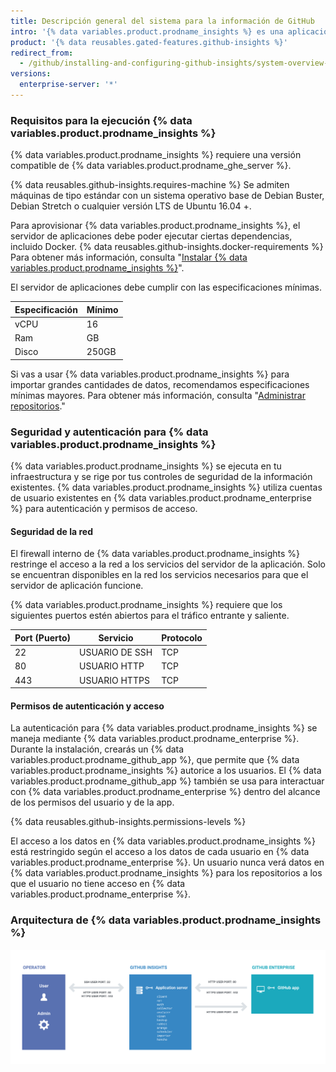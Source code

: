 ```yaml
---
title: Descripción general del sistema para la información de GitHub
intro: '{% data variables.product.prodname_insights %} es una aplicación autónoma que interactúa con {% data variables.product.prodname_enterprise %}.'
product: '{% data reusables.gated-features.github-insights %}'
redirect_from:
  - /github/installing-and-configuring-github-insights/system-overview-for-github-insights
versions:
  enterprise-server: '*'
---
```


### Requisitos para la ejecución {% data variables.product.prodname_insights %}

{% data variables.product.prodname_insights %} requiere una versión compatible de {% data variables.product.prodname_ghe_server %}.

{% data reusables.github-insights.requires-machine %} Se admiten máquinas de tipo estándar con un sistema operativo base de Debian Buster, Debian Stretch o cualquier versión LTS de Ubuntu 16.04 +.

Para aprovisionar {% data variables.product.prodname_insights %}, el servidor de aplicaciones debe poder ejecutar ciertas dependencias, incluido Docker. {% data reusables.github-insights.docker-requirements %} Para obtener más información, consulta "[Instalar {% data variables.product.prodname_insights %}](/insights/installing-and-configuring-github-insights/installing-github-insights#prerequisites)".

El servidor de aplicaciones debe cumplir con las especificaciones mínimas.

| Especificación | Mínimo |
| -------------- | ------ |
| vCPU           | 16     |
| Ram            | GB     |
| Disco          | 250GB  |

Si vas a usar {% data variables.product.prodname_insights %} para importar grandes cantidades de datos, recomendamos especificaciones mínimas mayores. Para obtener más información, consulta "[Administrar repositorios](/github/installing-and-configuring-github-insights/managing-repositories#about-import-times)."

### Seguridad y autenticación para {% data variables.product.prodname_insights %}

{% data variables.product.prodname_insights %} se ejecuta en tu infraestructura y se rige por tus controles de seguridad de la información existentes. {% data variables.product.prodname_insights %} utiliza cuentas de usuario existentes en {% data variables.product.prodname_enterprise %} para autenticación y permisos de acceso.

#### Seguridad de la red

El firewall interno de {% data variables.product.prodname_insights %} restringe el acceso a la red a los servicios del servidor de la aplicación. Solo se encuentran disponibles en la red los servicios necesarios para que el servidor de aplicación funcione.

{% data variables.product.prodname_insights %} requiere que los siguientes puertos estén abiertos para el tráfico entrante y saliente.

| Port (Puerto) | Servicio       | Protocolo |
| ------------- | -------------- | --------- |
| 22            | USUARIO DE SSH | TCP       |
| 80            | USUARIO HTTP   | TCP       |
| 443           | USUARIO HTTPS  | TCP       |

#### Permisos de autenticación y acceso

La autenticación para {% data variables.product.prodname_insights %} se maneja mediante {% data variables.product.prodname_enterprise %}. Durante la instalación, crearás un {% data variables.product.prodname_github_app %}, que permite que {% data variables.product.prodname_insights %} autorice a los usuarios. El {% data variables.product.prodname_github_app %} también se usa para interactuar con {% data variables.product.prodname_enterprise %} dentro del alcance de los permisos del usuario y de la app.

{% data reusables.github-insights.permissions-levels %}

El acceso a los datos en {% data variables.product.prodname_insights %} está restringido según el acceso a los datos de cada usuario en {% data variables.product.prodname_enterprise %}. Un usuario nunca verá datos en {% data variables.product.prodname_insights %} para los repositorios a los que el usuario no tiene acceso en {% data variables.product.prodname_enterprise %}.

### Arquitectura de {% data variables.product.prodname_insights %}

![Arquitectura del sistema](/assets/images/help/insights/github-isights-system-diagram.png)
